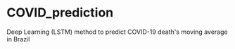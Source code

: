 # COVID_prediction
Deep Learning (LSTM) method to predict COVID-19 death's moving average in Brazil
